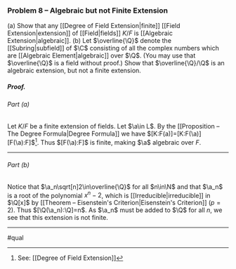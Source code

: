 ### Problem 8 – Algebraic but not Finite Extension
(a) Show that any [[Degree of Field Extension|finite]] [[Field Extension|extension]] of [[Field|fields]] $K/F$ is [[Algebraic Extension|algebraic]].
(b) Let $\overline{\Q}$ denote the [[Subring|subfield]] of $\C$ consisting of all the complex numbers which are [[Algebraic Element|algebraic]] over $\Q$. (You may use that $\overline{\Q}$ is a field without proof.) Show that $\overline{\Q}/\Q$ is an algebraic extension, but not a finite extension.

##### *Proof*.
###### Part (a) 
Let $K/F$ be a finite extension of fields. Let $\a\in L$. By the [[Proposition – The Degree Formula|Degree Formula]] we have $[K:F(a)]=[K:F(\a)][F(\a):F]$[^1]. Thus $[F(\a):F]$ is finite, making $\a$ algebraic over $F$.
***
###### Part (b)
Notice that $\a_n\sqrt[n]2\in\overline{\Q}$ for all $n\in\N$ and that $\a_n$ is a root of the polynomial $x^n-2$, which is [[Irreducible|irreducible]] in $\Q[x]$ by [[Theorem – Eisenstein's Criterion|Eisenstein's Criterion]] ($p=2$). Thus $[\Q(\a_n):\Q]=n$. As $\a_n$ must be added to $\Q$ for all $n$, we see that this extension is not finite. 
***
#qual

[^1]: See: [[Degree of Field Extension]]